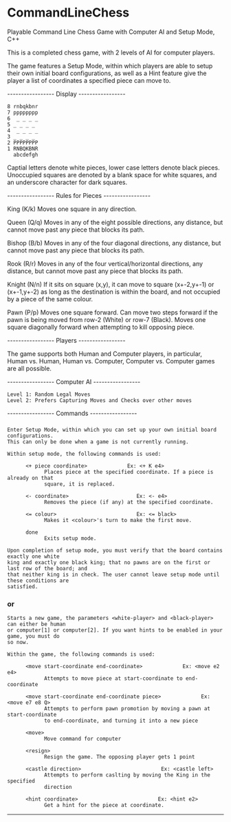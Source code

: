 # CommandLineChess
Playable Command Line Chess Game with Computer AI and Setup Mode, C++

This is a completed chess game, with 2 levels of AI for computer players.

The game features a Setup Mode, within which players are able to setup their own initial
board configurations, as well as a Hint feature give the player a list of coordinates a
specified piece can move to.


----------------- Display -----------------

    8 rnbqkbnr 
    7 pppppppp 
    6  _ _ _ _ 
    5 _ _ _ _ 
    4  _ _ _ _ 
    3 _ _ _ _ 
    2 PPPPPPPP 
    1 RNBQKBNR
      abcdefgh

Captial letters denote white pieces, lower case letters denote black pieces.
Unoccupied squares are denoted by a blank space for white squares, and an 
underscore character for dark squares.


----------------- Rules for Pieces -----------------

King (K/k) Moves one square in any direction.

Queen (Q/q) Moves in any of the eight possible directions, any distance, but cannot move
past any piece that blocks its path.

Bishop (B/b) Moves in any of the four diagonal directions, any distance, but cannot move
past any piece that blocks its path.

Rook (R/r) Moves in any of the four vertical/horizontal directions, any distance, but cannot
move past any piece that blocks its path.

Knight (N/n) If it sits on square (x,y), it can move to square (x+-2,y+-1) or (x+-1,y+-2)
as long as the destination is within the board, and not occupied by a piece of the same colour.

Pawn (P/p) Moves one square forward. Can move two steps forward if the pawn is being moved from
row-2 (White) or row-7 (Black). Moves one square diagonally forward when attempting to kill 
opposing piece.


----------------- Players -----------------

The game supports both Human and Computer players, in particular, Human vs. Human, Human vs.
Computer, Computer vs. Computer games are all possible.


----------------- Computer AI -----------------

    Level 1: Random Legal Moves
    Level 2: Prefers Capturing Moves and Checks over other moves
    

----------------- Commands -----------------

### <setup>
    Enter Setup Mode, within which you can set up your own initial board configurations.
    This can only be done when a game is not currently running.
    
    Within setup mode, the following commands is used:
    
          <+ piece coordinate>             Ex: <+ K e4>
                Places piece at the specified coordinate. If a piece is already on that
                square, it is replaced.
                
          <- coordinate>                      Ex: <- e4>
                Removes the piece (if any) at the specified coordinate.
                
          <= colour>                          Ex: <= black>
                Makes it <colour>'s turn to make the first move.
                
          done
                Exits setup mode.
                
    Upon completion of setup mode, you must verify that the board contains exactly one white
    king and exactly one black king; that no pawns are on the first or last row of the board; and
    that neither king is in check. The user cannot leave setup mode until these conditions are
    satisfied.

### <game white-player black-player>   or   <game white-player black-player hints=on>
    Starts a new game, the parameters <white-player> and <black-player> can either be human
    or computer[1] or computer[2]. If you want hints to be enabled in your game, you must do
    so now.
    
    Within the game, the following commands is used:
    
          <move start-coordinate end-coordinate>             Ex: <move e2 e4>
                Attempts to move piece at start-coordinate to end-coordinate
                
          <move start-coordinate end-coordinate piece>             Ex: <move e7 e8 Q>
                Attempts to perform pawn promotion by moving a pawn at start-coordinate
                to end-coordinate, and turning it into a new piece
                
          <move>
                Move command for computer
                
          <resign>
                Resign the game. The opposing player gets 1 point
                
          <castle direction>                          Ex: <castle left>
                Attempts to perform caslting by moving the King in the specified
                direction
                
          <hint coordinate>                          Ex: <hint e2>
                Get a hint for the piece at coordinate.
    
    
------------------------------------------------------------------------------------------------    

